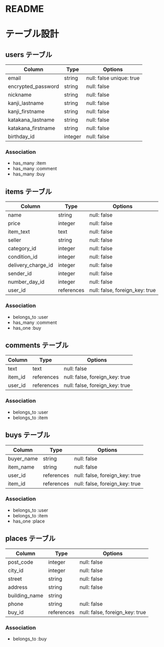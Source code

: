 # README

# テーブル設計

## users テーブル

| Column             | Type   | Options                 |
| ------------------ | ------ | ------------------------|
| email              | string | null: false unique: true|
| encrypted_password | string | null: false             |
| nickname           | string | null: false             |
| kanji_lastname     | string | null: false             |
| kanji_firstname    | string | null: false             |
| katakana_lastname  | string | null: false             |
| katakana_firstname | string | null: false             |
| birthday_id        | integer| null: false             | 

### Association
- has_many :item
- has_many :comment
- has_many :buy

## items テーブル

| Column            | Type       | Options                       |
| ------------------| ---------- | ------------------------------|
| name              | string     | null: false                   |
| price             | integer    | null: false                   |
| item_text         | text       | null: false                   |
| seller            | string     | null: false                   |
| category_id       | integer    | null: false                   |
| condition_id      | integer    | null: false                   |
| delivery_charge_id| integer    | null: false                   |
| sender_id         | integer    | null: false                   |
| number_day_id     | integer    | null: false                   |
| user_id           | references | null: false, foreign_key: true|

### Association
- belongs_to :user
- has_many :comment
- has_one :buy

## comments テーブル

| Column    | Type       | Options                        |
| ----------| ---------- | ------------------------------ |
| text      | text       | null: false                    |
| item_id   | references | null: false, foreign_key: true |
| user_id   | references | null: false, foreign_key: true |

### Association
- belongs_to :user
- belongs_to :item

## buys テーブル

| Column       | Type       | Options                        |
| -------------| ---------- | ------------------------------ |
| buyer_name   | string     | null: false                    |
| item_name    | string     | null: false                    |
| user_id      | references | null: false, foreign_key: true |
| item_id      | references | null: false, foreign_key: true |

### Association
- belongs_to :user
- belongs_to :item
- has_one :place

## places テーブル

| Column       | Type       | Options                        |
| -------------| ---------- | ------------------------------ |
| post_code    | integer    | null: false                    |
| city_id      | integer    | null: false                    |
| street       | string     | null: false                    |
| address      | string     | null: false                    |
| building_name| string     |                                |
| phone        | string     | null: false                    |
| buy_id       | references | null: false, foreign_key: true |

### Association
- belongs_to :buy